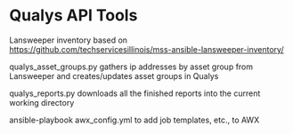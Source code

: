 # Qualys API Tools

Lansweeper inventory based on https://github.com/techservicesillinois/mss-ansible-lansweeper-inventory/

qualys_asset_groups.py gathers ip addresses by asset group from Lansweeper and creates/updates asset groups in Qualys

qualys_reports.py downloads all the finished reports into the current working directory

ansible-playbook awx_config.yml to add job templates, etc., to AWX